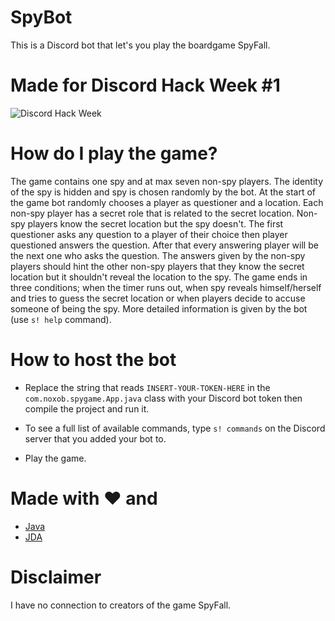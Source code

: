 # SpyBot
This is a Discord bot that let's you play the boardgame SpyFall.

# Made for Discord Hack Week #1
![Discord Hack Week](https://cdn-images-1.medium.com/max/2560/1*lh6NS8hx0pu5mlZeSqnu5w.jpeg)

# How do I play the game?
The game contains one spy and at max seven non-spy players. The identity of the spy is hidden and spy is chosen randomly by the bot. At the start of the game bot randomly chooses a player as questioner and a location. Each non-spy player has a secret role that is related to the secret location. Non-spy players know the secret location but the spy doesn't. The first questioner asks any question to a player of their choice then player questioned answers the question. After that every answering player will be the next one who asks the question. The answers given by the non-spy players should hint the other non-spy players that they know the secret location but it shouldn't reveal the location to the spy. The game ends in three conditions; when the timer runs out, when spy reveals himself/herself and tries to guess the secret location or when players decide to accuse someone of being the spy. More detailed information is given by the bot (use `s! help` command).

# How to host the bot
- Replace the string that reads `INSERT-YOUR-TOKEN-HERE` in the `com.noxob.spygame.App.java` class with your Discord bot token then compile the project and run it.

- To see a full list of available commands, type `s! commands` on the Discord server that you added your bot to.

- Play the game.


# Made with :heart: and
- [Java](https://www.java.com/)
- [JDA](https://github.com/DV8FromTheWorld/JDA)


# Disclaimer
I have no connection to creators of the game SpyFall.

